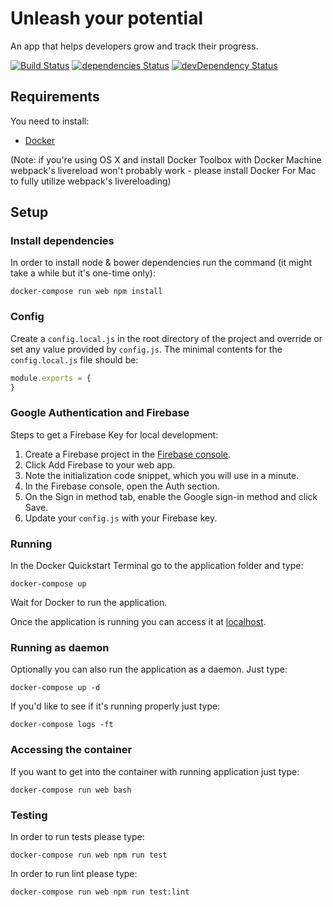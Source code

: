 # Unleash your potential

An app that helps developers grow and track their progress.

[![Build Status](https://travis-ci.org/x-team/unleash.svg?branch=master)](https://travis-ci.org/x-team/unleash)
[![dependencies Status](https://david-dm.org/x-team/unleash/status.svg)](https://david-dm.org/x-team/unleash)
[![devDependency Status](https://david-dm.org/x-team/unleash/dev-status.svg)](https://david-dm.org/x-team/unleash#info=devDependencies)

## Requirements

You need to install:
- [Docker](https://www.docker.com)

(Note: if you're using OS X and install Docker Toolbox with Docker Machine webpack's livereload won't probably work - please install Docker For Mac to fully utilize webpack's livereloading)

## Setup

### Install dependencies

In order to install node & bower dependencies run the command (it might take a while but it's one-time only):

```shell
docker-compose run web npm install
```

### Config

Create a `config.local.js` in the root directory of the project and override or set any value provided by `config.js`. The minimal contents for the `config.local.js` file should be:

```js
module.exports = {
}
```

### Google Authentication and Firebase

Steps to get a Firebase Key for local development:

 1. Create a Firebase project in the [Firebase console](https://console.firebase.google.com/).
 2. Click Add Firebase to your web app.
 3. Note the initialization code snippet, which you will use in a minute.
 4. In the Firebase console, open the Auth section.
 5. On the Sign in method tab, enable the Google sign-in method and click Save.
 6. Update your `config.js` with your Firebase key.

### Running

In the Docker Quickstart Terminal go to the application folder and type:

```shell
docker-compose up
```

Wait for Docker to run the application.

Once the application is running you can access it at [localhost](http://localhost).

### Running as daemon

Optionally you can also run the application as a daemon. Just type:

```shell
docker-compose up -d
```

If you'd like to see if it's running properly just type:

```shell
docker-compose logs -ft
```

### Accessing the container

If you want to get into the container with running application just type:

```shell
docker-compose run web bash
```

### Testing

In order to run tests please type:

```shell
docker-compose run web npm run test
```

In order to run lint please type:

```shell
docker-compose run web npm run test:lint
```
